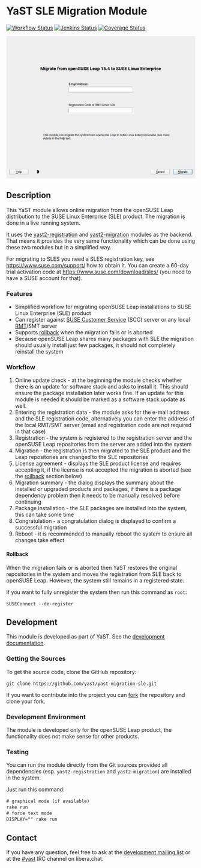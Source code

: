 # YaST SLE Migration Module

[![Workflow Status](https://github.com/yast/yast-migration-sle/workflows/CI/badge.svg?branch=master)](
https://github.com/yast/yast-migration-sle/actions?query=branch%3Amaster)
[![Jenkins Status](https://ci.opensuse.org/buildStatus/icon?job=yast-yast-migration-sle-master)](
https://ci.opensuse.org/view/Yast/job/yast-yast-migration-sle-master/)
[![Coverage Status](https://img.shields.io/coveralls/yast/yast-migration-sle.svg)](https://coveralls.io/r/yast/yast-migration-sle?branch=master)

![registration dialog](doc/registration_dialog.png)

## Description

This YaST module allows online migration from the openSUSE Leap distribution to
the SUSE Linux Enterprise (SLE) product. The migration is done in a live
running system.

It uses the [yast2-registration](https://github.com/yast/yast-registration) and
[yast2-migration](https://github.com/yast/yast-migration) modules as the backend.
That means it provides the very same functionality which can be done using these
two modules but in a simplified way.

For migrating to SLES you need a SLES registration key, see https://www.suse.com/support/
how to obtain it. You can create a 60-day trial activation code at
https://www.suse.com/download/sles/ (you need to have a SUSE account for that).

### Features

- Simplified workflow for migrating openSUSE Leap installations
  to SUSE Linux Enterprise (SLE) product
- Can register against [SUSE Customer Service](https://scc.suse.com/) (SCC)
  server or any local [RMT](https://github.com/SUSE/rmt)/SMT server
- Supports [rollback](#rollback) when the migration fails or is aborted
- Because openSUSE Leap shares many packages with SLE the migration should
  usually install just few packages, it should not completely reinstall the system

### Workflow

1. Online update check - at the beginning the module checks whether there is
   an update for software stack and asks to install it. This should ensure the
   package installation later works fine. If an update for this module is needed
   it should be marked as a software stack update as well.
2. Entering the registration data - the module asks for the e-mail address and
   the SLE registration code, alternatively you can enter the address of the local
   RMT/SMT server (email and registration code are not required in that case)
3. Registration - the system is registered to the registration server and
   the openSUSE Leap repositories from the server are added into the system
4. Migration - the registration is then migrated to the SLE product and the
   Leap repositories are changed to the SLE repositories
5. License agreement - displays the SLE product license and requires accepting it,
   if the license is not accepted the migration is aborted (see the [rollback](
   #rollback) section below)
6. Migration summary - the dialog displays the summary about the installed or
   upgraded products and packages, if there is a package dependency problem
   then it needs to be manually resolved before continuing
7. Package installation - the SLE packages are installed into the system, this can
   take some time
8. Congratulation - a congratulation dialog is displayed to confirm a successful
   migration
9. Reboot - it is recommended to manually reboot the system to ensure all changes
   take effect

#### Rollback

When the migration fails or is aborted then YaST restores the original
repositories in the system and moves the registration from SLE back to openSUSE
Leap. However, the system still remains in a registered state.

If you want to fully unregister the system then run this command as `root`:

```shell
SUSEConnect --de-register
```

## Development

This module is developed as part of YaST. See the
[development documentation](http://yastgithubio.readthedocs.org/en/latest/development/).

### Getting the Sources

To get the source code, clone the GitHub repository:

```shell
git clone https://github.com/yast/yast-migration-sle.git
```

If you want to contribute into the project you can
[fork](https://help.github.com/articles/fork-a-repo/) the repository and clone your fork.


### Development Environment

The module is developed only for the openSUSE Leap product, the functionality
does not make sense for other products.

### Testing

You can run the module directly from the Git sources provided all dependencies
(esp. `yast2-registration` and `yast2-migration`) are installed in the system.

Just run this command:

```shell
# graphical mode (if available)
rake run
# force text mode
DISPLAY="" rake run
```

## Contact

If you have any question, feel free to ask at the [development mailing
list](http://lists.opensuse.org/yast-devel/) or at the
[#yast](https://web.libera.chat/#yast) IRC channel on libera.chat.
